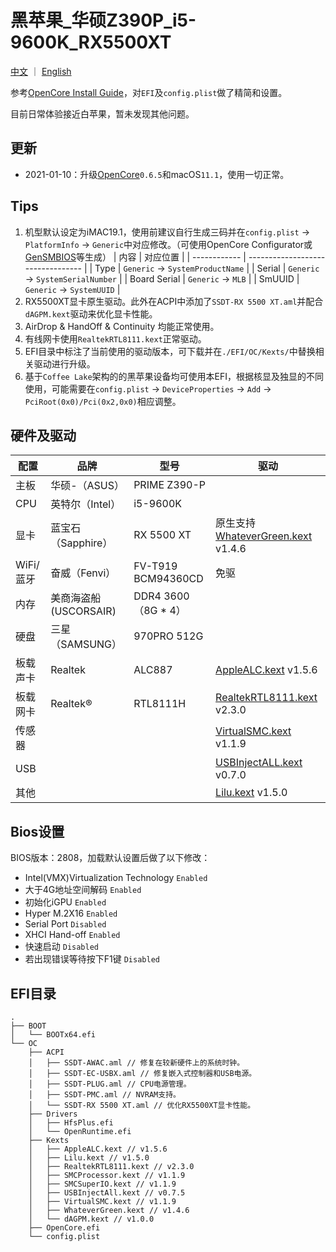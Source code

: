 # 黑苹果_华硕Z390P_i5-9600K_RX5500XT
[中文](https://github.com/vastxie/ASUS-PRIME-Z390-P_i5-9600K_RX5500XT/blob/main/README.md)  ｜ [English](https://github.com/vastxie/ASUS-PRIME-Z390-P_i5-9600K_RX5500XT/blob/main/README-EN.md)

参考[OpenCore Install Guide](https://dortania.github.io/OpenCore-Install-Guide/)，对`EFI`及`config.plist`做了精简和设置。

目前日常体验接近白苹果，暂未发现其他问题。

## 更新
+ 2021-01-10：升级[OpenCore](https://github.com/acidanthera/OpenCorePkg/releases)`0.6.5`和macOS`11.1`，使用一切正常。

## Tips
1. 机型默认设定为iMAC19.1，使用前建议自行生成三码并在`config.plist` -> `PlatformInfo` -> `Generic`中对应修改。（可使用OpenCore Configurator或 [GenSMBIOS](https://github.com/corpnewt/GenSMBIOS)等生成）
   | 内容         | 对应位置                          |
   | ------------ | --------------------------------- |
   | Type         | `Generic` -> `SystemProductName`  |
   | Serial       | `Generic` -> `SystemSerialNumber` |
   | Board Serial | `Generic` -> `MLB`                |
   | SmUUID       | `Generic` -> `SystemUUID`         |
2. RX5500XT显卡原生驱动。此外在ACPI中添加了`SSDT-RX 5500 XT.aml`并配合`dAGPM.kext`驱动来优化显卡性能。
3. AirDrop & HandOff & Continuity 均能正常使用。
4. 有线网卡使用`RealtekRTL8111.kext`正常驱动。
5. EFI目录中标注了当前使用的驱动版本，可下载并在`./EFI/OC/Kexts/`中替换相关驱动进行升级。
6. 基于`Coffee Lake`架构的的黑苹果设备均可使用本EFI，根据核显及独显的不同使用，可能需要在`config.plist` -> `DeviceProperties` -> `Add` -> `PciRoot(0x0)/Pci(0x2,0x0)`相应调整。

## 硬件及驱动
| 配置      | 品牌                  | 型号                | 驱动                                                                                        |
| --------- | --------------------- | ------------------- | ------------------------------------------------------------------------------------------- |
| 主板      | 华硕-（ASUS）         | PRIME Z390-P        |                                                                                             |
| CPU       | 英特尔（Intel）       | i5-9600K            |                                                                                             |
| 显卡      | 蓝宝石（Sapphire）    | RX 5500 XT          | 原生支持 [WhateverGreen.kext](https://github.com/acidanthera/whatevergreen/releases) v1.4.6 |
| WiFi/蓝牙 | 奋威（Fenvi）         | FV-T919 BCM94360CD  | 免驱                                                                                        |
| 内存      | 美商海盗船(USCORSAIR) | DDR4 3600（8G * 4） |                                                                                             |
| 硬盘      | 三星（SAMSUNG）       | 970PRO 512G         |
| 板载声卡  | Realtek               | ALC887              | [AppleALC.kext](https://github.com/acidanthera/AppleALC/releases) v1.5.6                    |
| 板载网卡  | Realtek®              | RTL8111H            | [RealtekRTL8111.kext](https://github.com/Mieze/RTL8111_driver_for_OS_X/releases) v2.3.0     |
| 传感器    |                       |                     | [VirtualSMC.kext](https://github.com/acidanthera/virtualsmc/releases) v1.1.9                |
| USB       |                       |                     | [USBInjectALL.kext](https://github.com/Sniki/OS-X-USB-Inject-All/releases) v0.7.0           |
| 其他      |                       |                     | [Lilu.kext](https://github.com/acidanthera/Lilu/releases) v1.5.0                            |

## Bios设置
BIOS版本：2808，加载默认设置后做了以下修改：
+ Intel(VMX)Virtualization Technology `Enabled`
+ 大于4G地址空间解码 `Enabled`
+ 初始化iGPU `Enabled`
+ Hyper M.2X16 `Enabled`
+ Serial Port `Disabled`
+ XHCI Hand-off `Enabled`
+ 快速启动 `Disabled`
+ 若出现错误等待按下F1键 `Disabled`

## EFI目录
```
.
├── BOOT
│   └── BOOTx64.efi
└── OC
    ├── ACPI
    │   ├── SSDT-AWAC.aml // 修复在较新硬件上的系统时钟。
    │   ├── SSDT-EC-USBX.aml // 修复嵌入式控制器和USB电源。
    │   ├── SSDT-PLUG.aml // CPU电源管理。
    │   ├── SSDT-PMC.aml // NVRAM支持。
    │   └── SSDT-RX 5500 XT.aml // 优化RX5500XT显卡性能。
    ├── Drivers
    │   ├── HfsPlus.efi
    │   └── OpenRuntime.efi
    ├── Kexts
    │   ├── AppleALC.kext // v1.5.6
    │   ├── Lilu.kext // v1.5.0
    │   ├── RealtekRTL8111.kext // v2.3.0
    │   ├── SMCProcessor.kext // v1.1.9
    │   ├── SMCSuperIO.kext // v1.1.9
    │   ├── USBInjectAll.kext // v0.7.5
    │   ├── VirtualSMC.kext // v1.1.9
    │   ├── WhateverGreen.kext // v1.4.6
    │   └── dAGPM.kext // v1.0.0
    ├── OpenCore.efi
    └── config.plist
```
